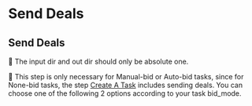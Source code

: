 # Send Deals

## Send Deals

🔔 The input dir and out dir should only be absolute one.

🔔 This step is only necessary for Manual-bid or Auto-bid tasks, since for None-bid tasks, the step [Create A Task](https://github.com/filswan/go-swan-client/tree/main#Create-A-Task) includes sending deals. You can choose one of the following 2 options according to your task bid\_mode.

